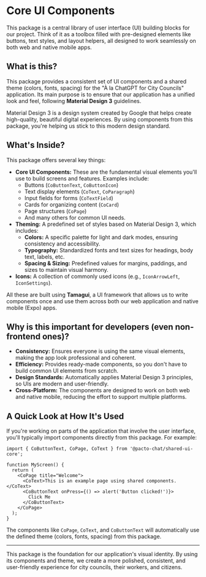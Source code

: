 # Core UI Components

This package is a central library of user interface (UI) building blocks for our project. Think of it as a toolbox filled with pre-designed elements like buttons, text styles, and layout helpers, all designed to work seamlessly on both web and native mobile apps.

## What is this?

This package provides a consistent set of UI components and a shared theme (colors, fonts, spacing) for the "À la ChatGPT for City Councils" application. Its main purpose is to ensure that our application has a unified look and feel, following **Material Design 3** guidelines.

Material Design 3 is a design system created by Google that helps create high-quality, beautiful digital experiences. By using components from this package, you're helping us stick to this modern design standard.

## What's Inside?

This package offers several key things:

* **Core UI Components:** These are the fundamental visual elements you'll use to build screens and features. Examples include:
  * Buttons (`CoButtonText`, `CoButtonIcon`)
  * Text display elements (`CoText`, `CoParagraph`)
  * Input fields for forms (`CoTextField`)
  * Cards for organizing content (`CoCard`)
  * Page structures (`CoPage`)
  * And many others for common UI needs.
* **Theming:** A predefined set of styles based on Material Design 3, which includes:
  * **Colors:** A specific palette for light and dark modes, ensuring consistency and accessibility.
  * **Typography:** Standardized fonts and text sizes for headings, body text, labels, etc.
  * **Spacing & Sizing:** Predefined values for margins, paddings, and sizes to maintain visual harmony.
* **Icons:** A collection of commonly used icons (e.g., `IconArrowLeft`, `IconSettings`).

All these are built using **Tamagui**, a UI framework that allows us to write components once and use them across both our web application and native mobile (Expo) apps.

## Why is this important for developers (even non-frontend ones)?

* **Consistency:** Ensures everyone is using the same visual elements, making the app look professional and coherent.
* **Efficiency:** Provides ready-made components, so you don't have to build common UI elements from scratch.
* **Design Standards:** Automatically applies Material Design 3 principles, so UIs are modern and user-friendly.
* **Cross-Platform:** The components are designed to work on both web and native mobile, reducing the effort to support multiple platforms.

## A Quick Look at How It's Used

If you're working on parts of the application that involve the user interface, you'll typically import components directly from this package. For example:

```tsx
import { CoButtonText, CoPage, CoText } from '@pacto-chat/shared-ui-core';

function MyScreen() {
  return (
    <CoPage title="Welcome">
      <CoText>This is an example page using shared components.</CoText>
      <CoButtonText onPress={() => alert('Button clicked!')}>
        Click Me
      </CoButtonText>
    </CoPage>
  );
}
```

The components like `CoPage`, `CoText`, and `CoButtonText` will automatically use the defined theme (colors, fonts, spacing) from this package.

---

This package is the foundation for our application's visual identity. By using its components and theme, we create a more polished, consistent, and user-friendly experience for city councils, their workers, and citizens.
